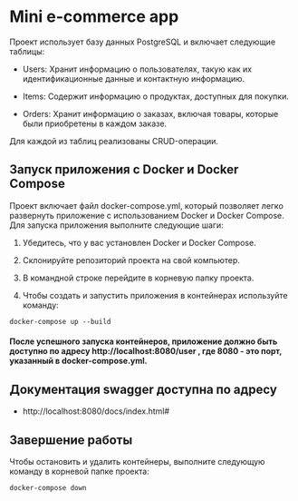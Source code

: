 # Mini e-commerce app
Проект использует базу данных PostgreSQL и включает следующие таблицы:

- Users: Хранит информацию о пользователях, такую как их идентификационные данные и контактную информацию.

- Items: Содержит информацию о продуктах, доступных для покупки.

- Orders: Хранит информацию о заказах, включая товары, которые были приобретены в каждом заказе.

Для каждой из таблиц реализованы CRUD-операции.

## Запуск приложения с Docker и Docker Compose
Проект включает файл docker-compose.yml, который позволяет легко развернуть приложение с использованием Docker и Docker Compose. Для запуска приложения выполните следующие шаги:

1. Убедитесь, что у вас установлен Docker и Docker Compose.

2. Склонируйте репозиторий проекта на свой компьютер.

3. В командной строке перейдите в корневую папку проекта.

4. Чтобы создать и запустить приложения в контейнерах используйте команду: 
```
docker-compose up --build
```


#### После успешного запуска контейнеров, приложение должно быть доступно по адресу http://localhost:8080/user , где 8080 - это порт, указанный в docker-compose.yml.

## Документация swagger доступна по адресу 

- http://localhost:8080/docs/index.html#


## Завершение работы
Чтобы остановить и удалить контейнеры, выполните следующую команду в корневой папке проекта:

```
docker-compose down
```